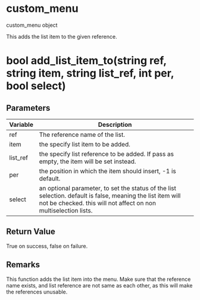 # custom_menu

custom_menu object




This adds the list item to the given reference.

# bool add_list_item_to(string ref, string item, string list_ref, int per, bool select)

## Parameters

Variable| Description
---|---
ref | The reference name of the list.
item | the specify list item to be added.
list_ref | the specify list reference to be added. If pass as empty, the item will be set instead.
per | the position in which the item should insert, -1 is default.
select | an optional parameter, to set the status of the list selection. default is false, meaning the list item will not be checked. this will not affect on non multiselection lists.

## Return Value

True on success, false on failure.

## Remarks

This function adds the list item into the menu. Make sure that the reference name exists, and list reference are not same as each other, as this will make the references unusable.
